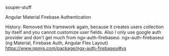 souper-stuff

Angular Material
Firebase Authentication

History:
Removed this framework again, because it creates users collection by itself and you cannot customize user fields.
Also I only use google auth provider and don't get much from ngx-auth-firebaseui.
ngx-auth-firebaseui (ng Material, Firebase Auth, Angular Flex Layout)
https://www.npmjs.com/package/ngx-auth-firebaseui#vs
